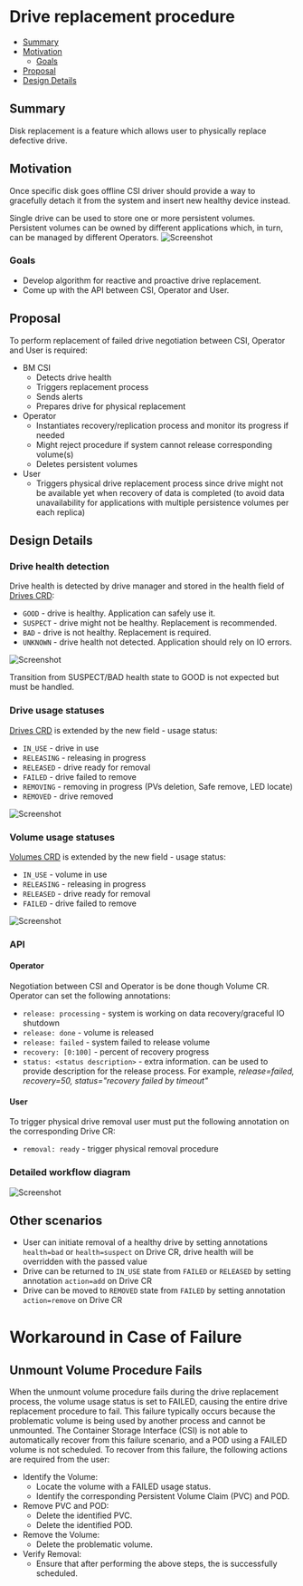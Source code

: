 # Drive replacement procedure
<!-- toc -->
- [Summary](#summary)
- [Motivation](#motivation)
  - [Goals](#goals)
- [Proposal](#proposal)  
- [Design Details](#design-details)  
<!-- /toc -->
## Summary
Disk replacement is a feature which allows user to physically replace defective drive.

## Motivation
Once specific disk goes offline CSI driver should provide a way to gracefully detach it from the system and insert new healthy device instead.

Single drive can be used to store one or more persistent volumes. Persistent volumes can be owned by different applications which, in turn, can be managed by different Operators.
![Screenshot](images/drive_usage.png)

### Goals
- Develop algorithm for reactive and proactive drive replacement.
- Come up with the API between CSI, Operator and User.

## Proposal
To perform replacement of failed drive negotiation between CSI, Operator and User is required:

* BM CSI
  - Detects drive health
  - Triggers replacement process
  - Sends alerts
  - Prepares drive for physical replacement
* Operator
  - Instantiates recovery/replication process and monitor its progress if needed
  - Might reject procedure if system cannot release corresponding volume(s)
  - Deletes persistent volumes
* User
  - Triggers physical drive replacement process since drive might not be available yet when recovery of data is completed (to avoid data unavailability for applications with multiple persistence volumes per each replica)
## Design Details
### Drive health detection
Drive health is detected by drive manager and stored in the health field of [Drives CRD](https://github.com/dell/csi-baremetal-operator/blob/master/charts/csi-baremetal-operator/crds/csi-baremetal.dell.com_drives.yaml): 
- `GOOD` - drive is healthy. Application can safely use it.
- `SUSPECT` - drive might not be healthy. Replacement is recommended.
- `BAD` - drive is not healthy. Replacement is required.
- `UNKNOWN` - drive health not detected. Application should rely on IO errors.

![Screenshot](images/drive_health.png)

Transition from SUSPECT/BAD health state to GOOD is not expected but must be handled.
### Drive usage statuses
[Drives CRD](https://github.com/dell/csi-baremetal/blob/master/api/v1/drivecrd/drive_types.go) is extended by the new field - usage status: 
- `IN_USE` - drive in use
- `RELEASING` - releasing in progress
- `RELEASED` - drive ready for removal
- `FAILED` - drive failed to remove
- `REMOVING` - removing in progress (PVs deletion, Safe remove, LED locate)
- `REMOVED` - drive removed

![Screenshot](images/drive_usage_status.png)
### Volume usage statuses
[Volumes CRD](https://github.com/dell/csi-baremetal/blob/master/api/v1/volumecrd/volume_types.go) is extended by the new field - usage status: 
- `IN_USE` - volume in use
- `RELEASING` - releasing in progress
- `RELEASED` - drive ready for removal
- `FAILED` - drive failed to remove

![Screenshot](images/volume_usage_status.png)

### API
#### Operator
Negotiation between CSI and Operator is be done though Volume CR. Operator can set the following annotations:
  - `release: processing` - system is working on data recovery/graceful IO shutdown
  - `release: done` - volume is released
  - `release: failed` - system failed to release volume
  - `recovery: [0:100]` - percent of recovery progress
  - `status: <status description>` - extra information. can be used to provide description for the release process. For example, *release=failed, recovery=50, status="recovery failed by timeout"*
#### User
To trigger physical drive removal user must put the following annotation on the corresponding Drive CR:
  - `removal: ready` - trigger physical removal procedure

### Detailed workflow diagram
![Screenshot](images/drive_removal_workflow.png)
## Other scenarios 
- User can initiate removal of a healthy drive by setting annotations `health=bad` or `health=suspect` on Drive CR, drive health will be overridden with the passed value
- Drive can be returned to `IN_USE` state from `FAILED` or `RELEASED` by setting annotation `action=add` on Drive CR
- Drive can be moved to `REMOVED` state from `FAILED` by setting annotation `action=remove` on Drive CR

# Workaround in Case of Failure
## Unmount Volume Procedure Fails
When the unmount volume procedure fails during the drive replacement process, the volume usage status is set to FAILED, causing the entire drive replacement procedure to fail. This failure typically occurs because the problematic volume is being used by another process and cannot be unmounted. The Container Storage Interface (CSI) is not able to automatically recover from this failure scenario, and a POD using a FAILED volume is not scheduled. To recover from this failure, the following actions are required from the user:

- Identify the Volume:
  * Locate the volume with a FAILED usage status.
  * Identify the corresponding Persistent Volume Claim (PVC) and POD.
- Remove PVC and POD:
  * Delete the identified PVC.
  * Delete the identified POD.
- Remove the Volume:
  * Delete the problematic volume.
- Verify Removal:
  * Ensure that after performing the above steps, the is successfully scheduled.



